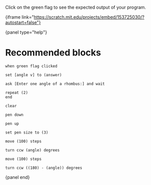 Click on the green flag to see the expected output of your program.

{iframe link="https://scratch.mit.edu/projects/embed/153725030/?autostart=false"}

{panel type="help"}

# Recommended blocks

<pre><code class="scratch:split:random">when green flag clicked
</code></pre>

<pre><code class="scratch:split:random">set [angle v] to (answer)

ask [Enter one angle of a rhombus:] and wait

repeat (2)
end
</code></pre>

<pre><code class="scratch:split:random">clear

pen down

pen up

set pen size to (3)
</code></pre>

<pre><code class="scratch:split:random">move (100) steps

turn ccw (angle) degrees

move (100) steps

turn ccw ((180) - (angle)) degrees
</code></pre>

{panel end}